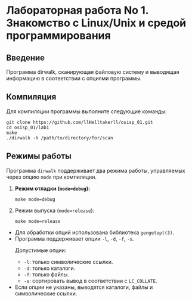 <h1>Лабораторная работа No 1. Знакомство с Linux/Unix и средой программирования</h1>

<h2>Введение</h2>
<p>Программa dirwalk, сканирующая файловую систему и выводящая
информацию в соответствии с опциями программы.</p>

<h2>Компиляция</h2>
<p>Для компиляции программы выполните следующие команды:</p>
<pre>
<code>git clone https://github.com/llHelltakerll/osisp_01.git</code>
<code>cd osisp_01/lab1</code>
<code>make</code>
<code>./dirwalk -h /path/to/directory/for/scan</code>
</pre>

<h2>Режимы работы</h2>

<p>Программа <code>dirwalk</code> поддерживает два режима работы, управляемых через опцию <code>mode</code> при компиляции.</p>
<ol>
    <li><strong>Режим отладки (<code>mode=debug</code>):</strong></li>
    <pre><code>make mode=debug</code></pre>
    <li>Режим выпуска (<code>mode=release</code>):</strong></li>
    <pre><code>make mode=release</code></pre>
</ol>
<ul>
    <li>Для обработки опций использована библиотека <code>gengetopt(3)</code>.</li>
    <li>Программа поддерживает опции <code>-l</code>, <code>-d</code>, <code>-f</code>, <code>-s</code>.</li>
    <p>Допустимые опции:</p>
<ul>
    <li><code>-l</code>: только символические ссылки.</li>
    <li><code>-d</code>: только каталоги.</li>
    <li><code>-f</code>: только файлы.</li>
    <li><code>-s</code>: сортировать вывод в соответствии с <code>LC_COLLATE</code>.</li>
</ul>
    <li>Если опции не указаны, выводятся каталоги, файлы и символические ссылки.</li>
</ul>



